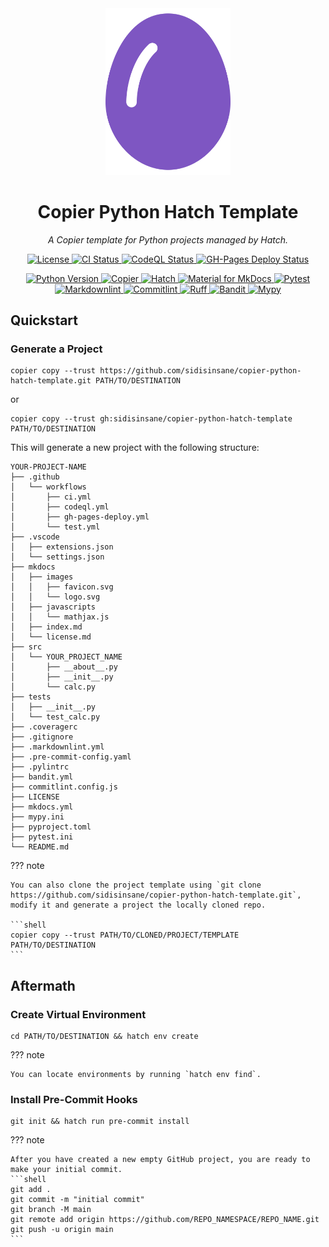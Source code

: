 <div align="center">
<a title="Home" href="https://github.com/sidisinsane/copier-python-hatch-template">
    <img alt="Project Logo" src="images/logo.svg" width="200">
</a>

<h1>Copier Python Hatch Template</h1>

<p><i>A Copier template for Python projects managed by Hatch.</i></p>

<p>
<a title="License" href="https://github.com/sidisinsane/copier-python-hatch-template/blob/main/LICENSE">
    <img alt="License" src="https://img.shields.io/github/license/sidisinsane/copier-python-hatch-template">
</a>
<a title="CI Status" href="https://github.com/sidisinsane/copier-python-hatch-template/blob/main/.github/workflows/ci.yml">
    <img alt="CI Status" src="https://img.shields.io/github/actions/workflow/status/sidisinsane/copier-python-hatch-template/ci.yml?logo=github&label=ci">
</a>
<a title="CodeQL Status" href="https://github.com/sidisinsane/copier-python-hatch-template/blob/main/.github/workflows/codeql.yml">
    <img alt="CodeQL Status" src="https://img.shields.io/github/actions/workflow/status/sidisinsane/copier-python-hatch-template/codeql.yml?logo=github&label=codeql">
</a>
<a title="GH-Pages Deploy Status" href="https://github.com/sidisinsane/copier-python-hatch-template/blob/main/.github/workflows/gh-pages-deploy.yml">
    <img alt="GH-Pages Deploy Status" src="https://img.shields.io/github/actions/workflow/status/sidisinsane/copier-python-hatch-template/gh-pages-deploy.yml?logo=github&label=gh-pages-deploy">
</a>
<!--
<a title="Test Status" href="https://github.com/sidisinsane/copier-python-hatch-template/blob/main/.github/workflows/test.yml">
    <img alt="Test Status" src="https://img.shields.io/github/actions/workflow/status/sidisinsane/copier-python-hatch-template/test.yml?logo=github&label=test">
</a>
-->
</p>

<p>
<a title="Python Version" href="https://www.python.org/">
    <img alt="Python Version" src="https://img.shields.io/python/required-version-toml?tomlFilePath=https://raw.githubusercontent.com/sidisinsane/copier-python-hatch-template/main/pyproject.toml&logo=python&logoColor=white&label=Python">
</a>
<a title="Copier" href="https://copier.readthedocs.io/en/stable/">
    <img alt="Copier" src="https://img.shields.io/badge/Copier-4b5563">
</a>
<a title="Hatch" href="https://github.com/pypa/hatch">
    <img alt="Hatch" src="https://img.shields.io/badge/%F0%9F%A5%9A-Hatch-4051b5.svg">
</a>
<a title="Material for MkDocs" href="https://squidfunk.github.io/mkdocs-material/">
    <img alt="Material for MkDocs" src="https://img.shields.io/badge/Material_for_MkDocs-526CFE?logo=MaterialForMkDocs&logoColor=white">
</a>
<a title="Pytest" href="https://pytest.org/">
    <img alt="Pytest" src="https://img.shields.io/badge/Pytest-0a9edc?logo=pytest&amp;logoColor=white&labelColor=4b5563">
</a>
<a title="Markdownlint" href="https://github.com/DavidAnson/markdownlint">
    <img alt="Markdownlint" src="https://img.shields.io/badge/Markdownlint-000000?logo=markdown&amp;logoColor=white&labelColor=4b5563">
</a>
<a title="Commitlint" href="https://commitlint.js.org/">
    <img alt="Commitlint" src="https://img.shields.io/badge/Commitlint-3451b2?logo=commitlint&amp;logoColor=white&labelColor=4b5563">
</a>
<a title="Ruff" href="https://docs.astral.sh/ruff/">
    <img alt="Ruff" src="https://img.shields.io/endpoint?url=https://raw.githubusercontent.com/astral-sh/ruff/main/assets/badge/v2.json">
</a>
<a title="Bandit" href="https://github.com/PyCQA/bandit">
    <img alt="Bandit" src="https://img.shields.io/badge/Bandit-4b5563">
</a>
<a title="Mypy" href="https://mypy-lang.org/">
    <img alt="Mypy" src="https://img.shields.io/badge/Mypy-4b5563">
</a>
</p>
</div>

## Quickstart

### Generate a Project

```shell
copier copy --trust https://github.com/sidisinsane/copier-python-hatch-template.git PATH/TO/DESTINATION
```

or

```shell
copier copy --trust gh:sidisinsane/copier-python-hatch-template PATH/TO/DESTINATION
```

This will generate a new project with the following structure:

```ascii
YOUR-PROJECT-NAME
├── .github
│   └── workflows
│       ├── ci.yml
│       ├── codeql.yml
│       ├── gh-pages-deploy.yml
│       └── test.yml
├── .vscode
│   ├── extensions.json
│   └── settings.json
├── mkdocs
│   ├── images
│   │   ├── favicon.svg
│   │   └── logo.svg
│   ├── javascripts
│   │   └── mathjax.js
│   ├── index.md
│   └── license.md
├── src
│   └── YOUR_PROJECT_NAME
│       ├── __about__.py
│       ├── __init__.py
│       └── calc.py
├── tests
│   ├── __init__.py
│   └── test_calc.py
├── .coveragerc
├── .gitignore
├── .markdownlint.yml
├── .pre-commit-config.yaml
├── .pylintrc
├── bandit.yml
├── commitlint.config.js
├── LICENSE
├── mkdocs.yml
├── mypy.ini
├── pyproject.toml
├── pytest.ini
└── README.md
```

??? note

    You can also clone the project template using `git clone https://github.com/sidisinsane/copier-python-hatch-template.git`, modify it and generate a project the locally cloned repo.

    ```shell
    copier copy --trust PATH/TO/CLONED/PROJECT/TEMPLATE PATH/TO/DESTINATION
    ```

## Aftermath

### Create Virtual Environment

```shell
cd PATH/TO/DESTINATION && hatch env create
```

??? note

    You can locate environments by running `hatch env find`.

### Install Pre-Commit Hooks

```shell
git init && hatch run pre-commit install
```

??? note

    After you have created a new empty GitHub project, you are ready to make your initial commit.
    ```shell
    git add .
    git commit -m "initial commit"
    git branch -M main
    git remote add origin https://github.com/REPO_NAMESPACE/REPO_NAME.git
    git push -u origin main
    ```
